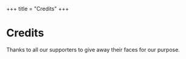 +++
title = "Credits"
+++

# Credits

Thanks to all our supporters to give away their faces for our purpose.
